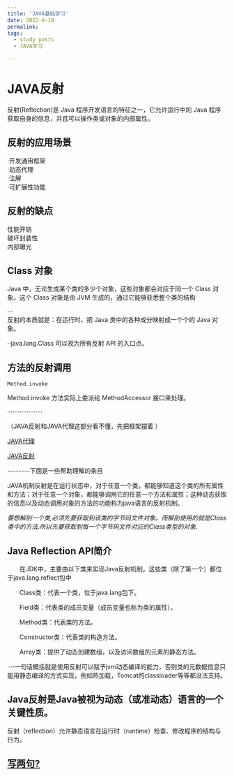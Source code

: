 ```yaml
---
title: 'JAVA基础学习'
date: 2022-8-18
permalink: 
tags:
  - study posts
  - JAVA学习    

---
```



# JAVA反射    

反射(Reflection)是 Java 程序开发语言的特征之一，它允许运行中的 Java 程序获取自身的信息，并且可以操作类或对象的内部属性。        

## 反射的应用场景       
·开发通用框架    
·动态代理    
·注解    
·可扩展性功能     

## 反射的缺点    
性能开销    
破坏封装性  
内部曝光    

## Class 对象       
Java 中，无论生成某个类的多少个对象，这些对象都会对应于同一个 Class 对象。这个 Class 对象是由 JVM 生成的，通过它能够获悉整个类的结构        

···     
反射的本质就是：在运行时，把 Java 类中的各种成分映射成一个个的 Java 对象。      

··java.lang.Class 可以视为所有反射 API 的入口点。       

## 方法的反射调用      
``` 
Method.invoke
```     

Method.invoke 方法实际上委派给 MethodAccessor 接口来处理。          


····················

（JAVA反射和JAVA代理这部分看不懂，先把框架摆着 ）      

[JAVA代理](JAVA代理.jpg)        

[JAVA反射](JAVA反射.jpg)    


--------下面是一些帮助理解的条目        

JAVA机制反射是在运行状态中，对于任意一个类，都能够知道这个类的所有属性和方法；对于任意一个对象，都能够调用它的任意一个方法和属性；这种动态获取的信息以及动态调用对象的方法的功能称为java语言的反射机制。        


*要想解剖一个类,必须先要获取到该类的字节码文件对象。而解剖使用的就是Class类中的方法.所以先要获取到每一个字节码文件对应的Class类型的对象.*       

## Java Reflection API简介
　　在JDK中，主要由以下类来实现Java反射机制，这些类（除了第一个）都位于java.lang.reflect包中        

　　Class类：代表一个类，位于java.lang包下。        

　　Field类：代表类的成员变量（成员变量也称为类的属性）。   

　　Method类：代表类的方法。    

　　Constructor类：代表类的构造方法。   

　　Array类：提供了动态创建数组，以及访问数组的元素的静态方法。     


····一句话概括就是使用反射可以赋予jvm动态编译的能力，否则类的元数据信息只能用静态编译的方式实现，例如热加载，Tomcat的classloader等等都没法支持。       

## Java反射是Java被视为动态（或准动态）语言的一个关键性质。     
反射（reflection）允许静态语言在运行时（runtime）检查、修改程序的结构与行为。       


## [写两句?](https://github.com/HEA1OR/HEA1OR.github.io/tree/master/_posts)


